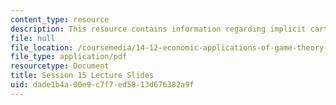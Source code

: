 ```yaml
---
content_type: resource
description: This resource contains information regarding implicit cartels.
file: null
file_location: /coursemedia/14-12-economic-applications-of-game-theory-fall-2012/dade1b4a00e9c7f7ed5813d676382a9f_MIT14_12F12_slides15.pdf
file_type: application/pdf
resourcetype: Document
title: Session 15 Lecture Slides
uid: dade1b4a-00e9-c7f7-ed58-13d676382a9f
---
```

